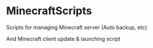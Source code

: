 # MinecraftScripts
Scripts for managing Minecraft server (Auto backup, etc)

And Minecraft client update & launching script
